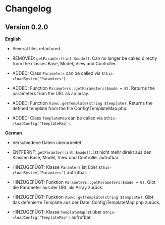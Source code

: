 # Changelog

## Version 0.2.0

**English**

- Several files refactored

- REMOVED: `getParamter([int $mode])`. Can no longer be called directly from the classes Base, Model, View and Controller.

- ADDED: Class `Parameters` can be called via `$this->loadSystem('Paramters')`.

- ADDED: Function `Parameters::getParameters($mode = 0)`. Returns the parameters from the URL as an array.

- ADDED: Function `View::getTemplate(string $template)`. Returns the defined template from the file Config\TemplateMap.php.

- ADDED: Class `TemplateMap` can be called via `$this->loadConfig('TemplateMap')`.

**German**

- Verschiedene Datein überarbeitet

- ENTFERNT: `getParamter([int $mode])`. Ist nicht mehr direkt aus den Klassen Base, Model, View und Controller aufrufbar.

- HINZUGEFÜGT: Klasse `Paramters` ist über `$this->loadSystem('Paramters')` aufrufbar.

- HINZUGEFÜGT: Funktion `Parameters::getParameters($mode = 0)`. Gibt die Parameter aus der URL als Array zurück.

- HINZUGEFÜGT: Funktion `View::getTemplate(string $template)`. Gibt das defenierte Template aus der Datei Config\TemplateMap.php zurück.

- HINZUGEFÜGT: Klasse `TemplateMap` ist über `$this->loadConfig('TemplateMap')` aufrufbar.
